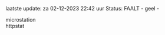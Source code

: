 laatste update: 
za 02-12-2023 22:42   uur 
Status: FAALT - geel - 
<div class="service Y">microstation</div><div class="service G">httpstat</div>